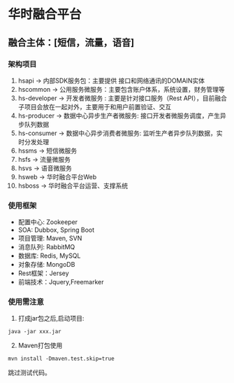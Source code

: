 # 华时融合平台 

## 融合主体：[短信，流量，语音]

### 架构项目

1. hsapi -> 内部SDK服务包：主要提供 接口和网络通讯的DOMAIN实体
2. hscommon -> 公用服务微服务：主要包含账户体系，系统设置，财务管理等
3. hs-developer -> 开发者微服务 : 主要是针对接口服务（Rest API），目前融合子项目会放在一起对外，主要用于和用户前置验证、交互
4. hs-producer -> 数据中心异步生产者微服务: 接口开发者微服务调度，产生异步队列数据
5. hs-consumer -> 数据中心异步消费者微服务: 监听生产者异步队列数据，实时分发处理
6. hssms -> 短信微服务
7. hsfs -> 流量微服务
8. hsvs -> 语音微服务
9. hsweb -> 华时融合平台Web
10. hsboss -> 华时融合平台运营、支撑系统

### 使用框架

- 配置中心: Zookeeper
- SOA: Dubbox, Spring Boot
- 项目管理: Maven, SVN
- 消息队列: RabbitMQ
- 数据库: Redis, MySQL
- 对象存储: MongoDB
- Rest框架：Jersey
- 前端技术：Jquery,Freemarker

### 使用需注意

1. 打成jar包之后,启动项目:

```
java -jar xxx.jar
```

2. Maven打包使用

```
mvn install -Dmaven.test.skip=true
```

跳过测试代码。
